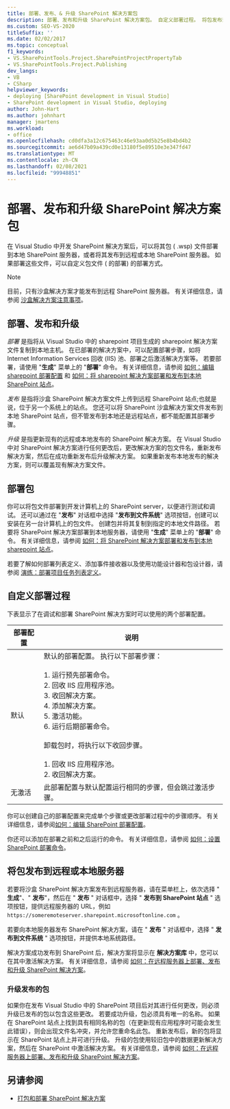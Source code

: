 ```yaml
---
title: 部署、发布、& 升级 SharePoint 解决方案包
description: 部署、发布和升级 SharePoint 解决方案包。 自定义部署过程。 将包发布到远程或本地服务器。
ms.custom: SEO-VS-2020
titleSuffix: ''
ms.date: 02/02/2017
ms.topic: conceptual
f1_keywords:
- VS.SharePointTools.Project.SharePointProjectPropertyTab
- VS.SharePointTools.Project.Publishing
dev_langs:
- VB
- CSharp
helpviewer_keywords:
- deploying [SharePoint development in Visual Studio]
- SharePoint development in Visual Studio, deploying
author: John-Hart
ms.author: johnhart
manager: jmartens
ms.workload:
- office
ms.openlocfilehash: cd0dfa3a12c675463c46e93aa0d5b25e8b4bd4b2
ms.sourcegitcommit: ae6d47b09a439cd0e13180f5e89510e3e347fd47
ms.translationtype: MT
ms.contentlocale: zh-CN
ms.lasthandoff: 02/08/2021
ms.locfileid: "99948851"
---
```

# <a name="deploy-publish-and-upgrade-sharepoint-solution-packages"></a>部署、发布和升级 SharePoint 解决方案包
  在 Visual Studio 中开发 SharePoint 解决方案后，可以将其包 ( .wsp) 文件部署到本地 SharePoint 服务器，或者将其发布到远程或本地 SharePoint 服务器。 如果部署这些文件，可以自定义包文件 ( 的部署) 的部署方式。

> [!NOTE]
> 目前，只有沙盒解决方案才能发布到远程 SharePoint 服务器。 有关详细信息，请参阅 [沙盒解决方案注意事项](../sharepoint/sandboxed-solution-considerations.md)。

## <a name="deploy-publish-and-upgrade"></a>部署、发布和升级
 *部署* 是指将从 Visual Studio 中的 sharepoint 项目生成的 sharepoint 解决方案文件复制到本地主机。 在已部署的解决方案中，可以配置部署步骤，如将 Internet Information Services 回收 (IIS) 池、部署之后激活解决方案等。 若要部署，请使用 "**生成**" 菜单上的 "**部署**" 命令。 有关详细信息，请参阅 [如何：编辑 sharepoint 部署配置](../sharepoint/how-to-edit-a-sharepoint-deployment-configuration.md) 和 [如何：将 sharepoint 解决方案部署和发布到本地 SharePoint 站点](../sharepoint/how-to-deploy-and-publish-a-sharepoint-solution-to-a-local-sharepoint-site.md)。

 *发布* 是指将沙盒 SharePoint 解决方案文件上传到远程 SharePoint 站点;也就是说，位于另一个系统上的站点。 您还可以将 SharePoint 沙盒解决方案文件发布到本地 SharePoint 站点，但不管发布到本地还是远程站点，都不能配置其部署步骤。

 *升级* 是指更新现有的远程或本地发布的 SharePoint 解决方案。 在 Visual Studio 中对 SharePoint 解决方案进行任何更改后，更改解决方案的包文件名，重新发布解决方案，然后在成功重新发布后升级解决方案。 如果重新发布本地发布的解决方案，则可以覆盖现有解决方案文件。

## <a name="deploy-packages"></a>部署包
 你可以将包文件部署到开发计算机上的 SharePoint server，以便进行测试和调试。 还可以通过在 "**发布**" 对话框中选择 "**发布到文件系统**" 选项按钮，创建可以安装在另一台计算机上的包文件。 创建包并将其复制到指定的本地文件路径。 若要将 SharePoint 解决方案部署到本地服务器，请使用 "**生成**" 菜单上的 "**部署**" 命令。 有关详细信息，请参阅 [如何：将 SharePoint 解决方案部署和发布到本地 sharepoint 站点](../sharepoint/how-to-deploy-and-publish-a-sharepoint-solution-to-a-local-sharepoint-site.md)。

 若要了解如何部署列表定义、添加事件接收器以及使用功能设计器和包设计器，请参阅 [演练：部署项目任务列表定义](../sharepoint/walkthrough-deploying-a-project-task-list-definition.md)。

## <a name="customize-the-deployment-process"></a>自定义部署过程
 下表显示了在调试和部署 SharePoint 解决方案时可以使用的两个部署配置。

|部署配置|说明|
|------------------------------|-----------------|
|默认|默认的部署配置。 执行以下部署步骤：<br /><br /> 1. 运行预先部署命令。<br />2. 回收 IIS 应用程序池。<br />3. 收回解决方案。<br />4. 添加解决方案。<br />5. 激活功能。<br />6. 运行后期部署命令。<br /><br /> 卸载包时，将执行以下收回步骤。<br /><br /> 1. 回收 IIS 应用程序池。<br />2. 收回解决方案。|
|无激活|此部署配置与默认配置运行相同的步骤，但会跳过激活步骤。|

 你可以创建自己的部署配置来完成单个步骤或更改部署过程中的步骤顺序。 有关详细信息，请参阅[如何：编辑 SharePoint 部署配置](../sharepoint/how-to-edit-a-sharepoint-deployment-configuration.md)。

 你还可以添加在部署之前和之后运行的命令。 有关详细信息，请参阅 [如何：设置 SharePoint 部署命令](../sharepoint/how-to-set-sharepoint-deployment-commands.md)。

## <a name="publish-packages-to-a-remote-or-local-server"></a>将包发布到远程或本地服务器
 若要将沙盒 SharePoint 解决方案发布到远程服务器，请在菜单栏上，依次选择 " **生成**"、" **发布**"，然后在 " **发布** " 对话框中，选择 " **发布到 SharePoint 站点** " 选项按钮，提供远程服务器的 URL，例如 `https://someremoteserver.sharepoint.microsoftonline.com` 。

 若要向本地服务器发布 SharePoint 解决方案，请在 " **发布** " 对话框中，选择 " **发布到文件系统** " 选项按钮，并提供本地系统路径。

 解决方案成功发布到 SharePoint 后，解决方案将显示在 **解决方案库** 中，您可以在其中激活解决方案。 有关详细信息，请参阅 [如何：在远程服务器上部署、发布和升级 SharePoint 解决方案](../sharepoint/how-to-deploy-publish-and-upgrade-sharepoint-solutions-on-a-remote-server.md)。

### <a name="upgrade-published-packages"></a>升级发布的包
 如果你在发布 Visual Studio 中的 SharePoint 项目后对其进行任何更改，则必须升级已发布的包以包含这些更改。 若要成功升级，包必须具有唯一的名称。 如果在 SharePoint 站点上找到具有相同名称的包（在更新现有应用程序时可能会发生此错误），则会出现文件名冲突，并允许您重命名此包。 重新发布后，新的包将显示在 SharePoint 站点上并可进行升级。 升级的包使用较旧包中的数据更新解决方案，然后在 SharePoint 中激活解决方案。 有关详细信息，请参阅 [如何：在远程服务器上部署、发布和升级 SharePoint 解决方案](../sharepoint/how-to-deploy-publish-and-upgrade-sharepoint-solutions-on-a-remote-server.md)。

## <a name="see-also"></a>另请参阅
- [打包和部署 SharePoint 解决方案](../sharepoint/packaging-and-deploying-sharepoint-solutions.md)
